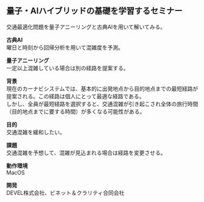 ## 量子・AIハイブリッドの基礎を学習するセミナー

交通最適化問題を量子アニーリングと古典AIを用いて解いてみる。

**古典AI**\
曜日と時刻から回帰分析を用いて混雑度を予測。

**量子アニーリング**\
一定以上混雑している場合は別の経路を提案する。

**背景**\
現在のカーナビシステムでは、基本的に出発地点から目的地点までの最短経路が提案される。この経路は個人にとって最適な経路である。\
しかし、全員が最短経路を選択すると、交通混雑が引き起こされ全体の旅行時間（目的地点までに要する時間）が多くなる可能性がある。

**目的**\
交通混雑を緩和したい。

**課題**\
交通混雑を予想して、混雑が見込まれる場合は経路を変更させる。

**動作環境**\
MacOS

**開発**\
DEVEL株式会社、ビネット＆クラリティ合同会社